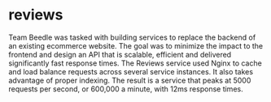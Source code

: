 # reviews

Team Beedle was tasked with building services to replace the backend of an existing ecommerce website. The goal was to minimize the impact to the frontend and design an API that is scalable, efficient and delivered significantly fast response times. The Reviews service used Nginx to cache and load balance requests across several service instances. It also takes advantage of proper indexing. The result is a service that peaks at 5000 requests per second, or 600,000 a minute, with 12ms response times.
